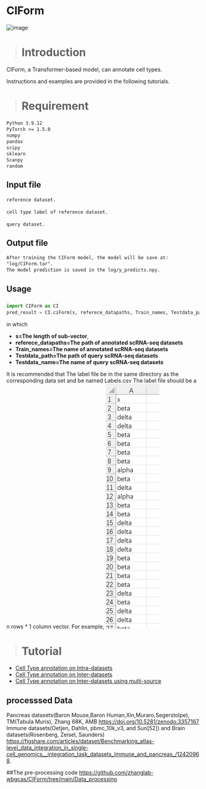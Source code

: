 # CIForm
![image]()

># Introduction

CIForm, a Transformer-based model, can annotate cell types. 

Instructions and examples are provided in the following tutorials.

># Requirement
```
Python 3.9.12
PyTorch >= 1.5.0
numpy
pandas
scipy
sklearn
Scanpy
random
```
## Input file
```
reference dataset.

cell type label of reference dataset.

query dataset.
```

## Output file
```
After training the CIForm model, the model will be save at: "log/CIForm.tar".
The model prediction is saved in the log/y_predicts.npy.
```

[//]: # (```)

## Usage

### 
```Python
import CIForm as CI
pred_result = CI.ciForm(s, referece_datapaths, Train_names, Testdata_path,Testdata_name)
```

in which 

- **s=The length of sub-vector**,
- **referece_datapaths=The path of annotated scRNA-seq datasets**
- **Train_names=The name of annotated scRNA-seq datasets** 
- **Testdata_path=The path of query scRNA-seq datasets**
- **Testdata_name=The name of query scRNA-seq datasets** 

It is recommended that The label file be in the same directory as the corresponding data set and be named Labels.csv
The label file should be a n rows \* 1 column vector. For example,
![image](https://github.com/zhanglab-wbgcas/CIForm/blob/main/Tutorial/Labels.png)


># Tutorial
- [Cell Type annotation on Intra-datasets](https://github.com/zhanglab-wbgcas/CIForm/blob/main/Tutorial/Tutorial_Intra.ipynb)
- [Cell Type annotation on Inter-datasets](https://github.com/zhanglab-wbgcas/CIForm/blob/main/Tutorial/Tutorial_Inter.ipynb)
- [Cell Type annotation on Inter-datasets using multi-source](https://github.com/zhanglab-wbgcas/CIForm/blob/main/Tutorial/Tutorial_multi-sources.ipynb)
## processsed Data
Pancreas datasets(Baron Mouse,Baron Human,Xin,Muraro,Segerstolpe), TM(Tabula Muris), Zhang 68K, AMB
https://doi.org/10.5281/zenodo.3357167
Immune datasets(Oetjen, Dahlin, pbmc_10k_v3, and Sun[52]) and Brain datasets(Rosenberg, Zeisel, Saunders)
https://figshare.com/articles/dataset/Benchmarking_atlas-level_data_integration_in_single-cell_genomics__integration_task_datasets_Immune_and_pancreas_/12420968.

##The pre-processing code
https://github.com/zhanglab-wbgcas/CIForm/tree/main/Data_processing



